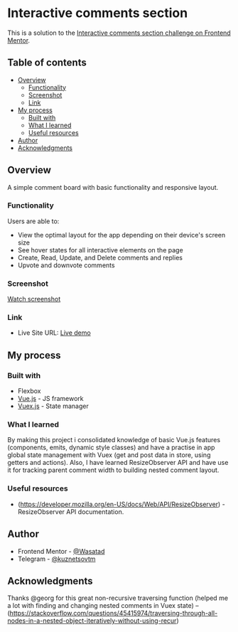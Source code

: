 # Interactive comments section

This is a solution to the [Interactive comments section challenge on Frontend Mentor](https://www.frontendmentor.io/challenges/interactive-comments-section-iG1RugEG9).

## Table of contents

- [Overview](#overview)
  - [Functionality](#functionality)
  - [Screenshot](#screenshot)
  - [Link](#link)
- [My process](#my-process)
  - [Built with](#built-with)
  - [What I learned](#what-i-learned)
  - [Useful resources](#useful-resources)
- [Author](#author)
- [Acknowledgments](#acknowledgments)

## Overview

A simple comment board with basic functionality and responsive layout.

### Functionality

Users are able to:

- View the optimal layout for the app depending on their device's screen size
- See hover states for all interactive elements on the page
- Create, Read, Update, and Delete comments and replies
- Upvote and downvote comments

### Screenshot

[Watch screenshot](src/assets/comments-board-preview.png)

### Link

- Live Site URL: [Live demo](https://wasatad.github.io/Comments-Board/)

## My process

### Built with

- Flexbox
- [Vue.js](https://vuejs.org/) - JS framework
- [Vuex.js](https://vuex.vuejs.org/) - State manager

### What I learned

By making this project i consolidated knowledge of basic Vue.js features (components, emits, dynamic style classes) and have a practise in app global state management with Vuex (get and post data in store, using getters and actions). Also, I have learned ResizeObserver API and have use it for tracking parent comment width to building nested comment layout.

### Useful resources

- (https://developer.mozilla.org/en-US/docs/Web/API/ResizeObserver) - ResizeObserver API documentation.

## Author

- Frontend Mentor - [@Wasatad](https://www.frontendmentor.io/profile/Wasatad)
- Telegram - [@kuznetsovtm](https://t.me/kuznetsovtm)

## Acknowledgments

Thanks @georg for this great non-recursive traversing function (helped me a lot with finding and changing nested comments in Vuex state) – (https://stackoverflow.com/questions/45415974/traversing-through-all-nodes-in-a-nested-object-iteratively-without-using-recur)
